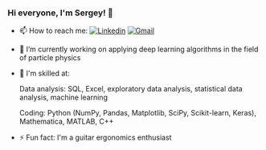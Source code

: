 ### Hi everyone, I'm Sergey! 👋

- 📫 How to reach me: [![Linkedin](https://img.shields.io/badge/-blue?style=flat&logo=Linkedin&logoColor=white)](https://www.linkedin.com/in/sergey-volkovich/)  [![Gmail](https://img.shields.io/badge/-c14438?style=flat&logo=Gmail&logoColor=white)](mailto:sergeyv1989@gmail.com)
- 🔭 I’m currently working on applying deep learning algorithms in the field of particle physics
- 🔧 I'm skilled at:

  Data analysis:	SQL, Excel, exploratory data analysis, statistical data analysis, machine learning

  Coding:	Python (NumPy, Pandas, Matplotlib, SciPy, Scikit-learn, Keras), Mathematica, MATLAB, C++
- ⚡ Fun fact: I'm a guitar ergonomics enthusiast

<!--
**sergeyv1989/sergeyv1989** is a ✨ _special_ ✨ repository because its `README.md` (this file) appears on your GitHub profile.

Here are some ideas to get you started:

- 🔭 I’m currently working on ...
- 🌱 I’m currently learning ...
- 👯 I’m looking to collaborate on ...
- 🤔 I’m looking for help with ...
- 💬 Ask me about ...
- 📫 How to reach me: ...
- 😄 Pronouns: ...
-->

